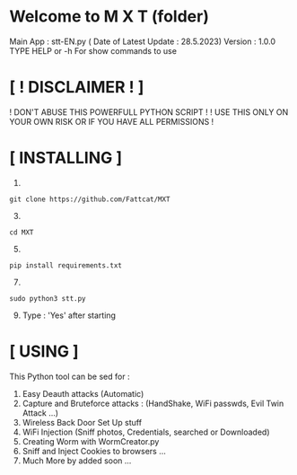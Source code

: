 # Welcome to M X T (folder)

Main App : stt-EN.py ( Date of Latest Update : 28.5.2023)
Version : 1.0.0
TYPE HELP or -h For show commands to use

# [ ! DISCLAIMER ! ]

! DON'T ABUSE THIS POWERFULL PYTHON SCRIPT !
! USE THIS ONLY ON YOUR OWN RISK OR IF YOU HAVE ALL PERMISSIONS !

# [ INSTALLING ]

1.
```
git clone https://github.com/Fattcat/MXT
```
3.
```
cd MXT
```
5.
```
pip install requirements.txt
```
7.
```
sudo python3 stt.py
```
9. Type : 'Yes' after starting

# [ USING ]
This Python tool can be sed for :
1. Easy Deauth attacks (Automatic)
2. Capture and Bruteforce attacks : (HandShake, WiFi passwds, Evil Twin Attack ...)
3. Wireless Back Door Set Up stuff
4. WiFi Injection (Sniff photos, Credentials, searched or Downloaded)
5. Creating Worm with WormCreator.py
6. Sniff and Inject Cookies to browsers ...
7. Much More by added soon ...
